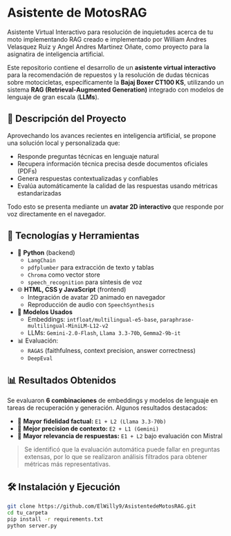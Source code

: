 # Asistente de MotosRAG
Asistente Virtual Interactivo para resolución de inquietudes acerca de tu moto implementando RAG creado e implementado por William Andres Velasquez Ruiz y Angel Andres Martinez Oñate, como proyecto para la asignatira de inteligencia artificial.


Este repositorio contiene el desarrollo de un **asistente virtual interactivo** para la recomendación de repuestos y la resolución de dudas técnicas sobre motocicletas, específicamente la **Bajaj Boxer CT100 KS**, utilizando un sistema **RAG (Retrieval-Augmented Generation)** integrado con modelos de lenguaje de gran escala (**LLMs**).

## 🚀 Descripción del Proyecto

Aprovechando los avances recientes en inteligencia artificial, se propone una solución local y personalizada que:

- Responde preguntas técnicas en lenguaje natural
- Recupera información técnica precisa desde documentos oficiales (PDFs)
- Genera respuestas contextualizadas y confiables
- Evalúa automáticamente la calidad de las respuestas usando métricas estandarizadas

Todo esto se presenta mediante un **avatar 2D interactivo** que responde por voz directamente en el navegador.

## 🧩 Tecnologías y Herramientas

- 🐍 **Python** (backend)
  - `LangChain`
  - `pdfplumber` para extracción de texto y tablas
  - `Chroma` como vector store
  - `speech_recognition` para síntesis de voz
- 🌐 **HTML, CSS y JavaScript** (frontend)
  - Integración de avatar 2D animado en navegador
  - Reproducción de audio con `SpeechSynthesis`
- 🤖 **Modelos Usados**
  - Embeddings: `intfloat/multilingual-e5-base`, `paraphrase-multilingual-MiniLM-L12-v2`
  - LLMs: `Gemini-2.0-Flash`, `Llama 3.3-70b`, `Gemma2-9b-it`
- 📊 Evaluación:
  - `RAGAS` (faithfulness, context precision, answer correctness)
  - `DeepEval`

## 📊 Resultados Obtenidos

Se evaluaron **6 combinaciones** de embeddings y modelos de lenguaje en tareas de recuperación y generación. Algunos resultados destacados:

- 📌 **Mayor fidelidad factual:** `E1 + L2 (Llama 3.3-70b)`
- 📌 **Mejor precision de contexto:** `E2 + L1 (Gemini)`
- 📌 **Mayor relevancia de respuestas:** `E1 + L2` bajo evaluación con Mistral

> Se identificó que la evaluación automática puede fallar en preguntas extensas, por lo que se realizaron análisis filtrados para obtener métricas más representativas.

## 🛠 Instalación y Ejecución

```bash
git clone https://github.com/ElWilly9/AsistentedeMotosRAG.git
cd tu_carpeta
pip install -r requirements.txt
python server.py


